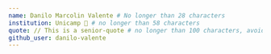 ```yaml
---
name: Danilo Marcolin Valente # No longer than 28 characters
institution: Unicamp 🚩 # no longer than 58 characters
quote: // This is a senior-quote # no longer than 100 characters, avoid using quotes(") to guarantee the format remains the same.
github_user: danilo-valente
---
```

